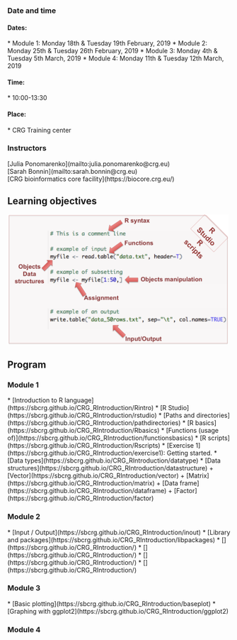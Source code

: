 <h3> Date and time </h3>
<h4>Dates:</h4>
* Module 1: Monday 18th & Tuesday 19th February, 2019
* Module 2: Monday 25th & Tuesday 26th February, 2019
* Module 3: Monday 4th & Tuesday 5th March, 2019
* Module 4: Monday 11th & Tuesday 12th March, 2019

<h4>Time:</h4>
* 10:00-13:30 <br>

<h4>Place:</h4>
* CRG Training center

<h3> Instructors </h3>
[Julia Ponomarenko](mailto:julia.ponomarenko@crg.eu)<br>
[Sarah Bonnin](mailto:sarah.bonnin@crg.eu)<br>
[CRG bioinformatics core facility](https://biocore.crg.eu/)

<h2>Learning objectives</h2>
<img src="learningobjectives.png"  width="500"/>

<h2> Program </h2>

<h3>Module 1</h3>
* [Introduction to R language](https://sbcrg.github.io/CRG_RIntroduction/Rintro)
* [R Studio](https://sbcrg.github.io/CRG_RIntroduction/rstudio)
* [Paths and directories](https://sbcrg.github.io/CRG_RIntroduction/pathdirectories)
* [R basics](https://sbcrg.github.io/CRG_RIntroduction/Rbasics)
* [Functions (usage of)](https://sbcrg.github.io/CRG_RIntroduction/functionsbasics)
* [R scripts](https://sbcrg.github.io/CRG_RIntroduction/Rscripts)
* [Exercise 1](https://sbcrg.github.io/CRG_RIntroduction/exercise1): Getting started.
* [Data types](https://sbcrg.github.io/CRG_RIntroduction/datatype)
* [Data structures](https://sbcrg.github.io/CRG_RIntroduction/datastructure)
  + [Vector](https://sbcrg.github.io/CRG_RIntroduction/vector)
  + [Matrix](https://sbcrg.github.io/CRG_RIntroduction/matrix)
  + [Data frame](https://sbcrg.github.io/CRG_RIntroduction/dataframe)
  + [Factor](https://sbcrg.github.io/CRG_RIntroduction/factor)
<h3>Module 2</h3>
* [Input / Output](https://sbcrg.github.io/CRG_RIntroduction/inout)
* [Library and packages](https://sbcrg.github.io/CRG_RIntroduction/libpackages)
* [](https://sbcrg.github.io/CRG_RIntroduction/)
* [](https://sbcrg.github.io/CRG_RIntroduction/)
* [](https://sbcrg.github.io/CRG_RIntroduction/)
* [](https://sbcrg.github.io/CRG_RIntroduction/)

<h3>Module 3</h3>
* [Basic plotting](https://sbcrg.github.io/CRG_RIntroduction/baseplot)
* [Graphing with ggplot2](https://sbcrg.github.io/CRG_RIntroduction/ggplot2)


<h3>Module 4</h3>




